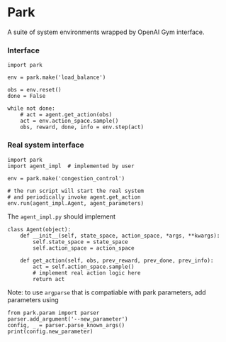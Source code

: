 # Park
A suite of system environments wrapped by OpenAI Gym interface.

### Interface
```
import park

env = park.make('load_balance')

obs = env.reset()
done = False

while not done:
    # act = agent.get_action(obs)
    act = env.action_space.sample()
    obs, reward, done, info = env.step(act)
```

### Real system interface
```
import park
import agent_impl  # implemented by user

env = park.make('congestion_control')

# the run script will start the real system
# and periodically invoke agent.get_action
env.run(agent_impl.Agent, agent_parameters)
```

The `agent_impl.py` should implement
```
class Agent(object):
    def __init__(self, state_space, action_space, *args, **kwargs):
        self.state_space = state_space
        self.action_space = action_space

    def get_action(self, obs, prev_reward, prev_done, prev_info):
        act = self.action_space.sample()
        # implement real action logic here
        return act
```

Note: to use `argparse` that is compatiable with park parameters, add parameters using
```
from park.param import parser
parser.add_argument('--new_parameter')
config, _ = parser.parse_known_args()
print(config.new_parameter)
```
